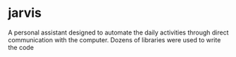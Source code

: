 # jarvis
A personal assistant designed to automate the daily activities through direct communication with the computer. Dozens of  libraries were used to write the code 
